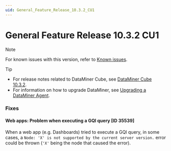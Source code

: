 ```yaml
---
uid: General_Feature_Release_10.3.2_CU1
---
```


# General Feature Release 10.3.2 CU1

> [!NOTE]
> For known issues with this version, refer to [Known issues](xref:Known_issues).

> [!TIP]
>
> - For release notes related to DataMiner Cube, see [DataMiner Cube 10.3.2](xref:Cube_Feature_Release_10.3.2).
> - For information on how to upgrade DataMiner, see [Upgrading a DataMiner Agent](xref:Upgrading_a_DataMiner_Agent).

### Fixes

#### Web apps: Problem when executing a GQI query [ID 35539]

<!-- MR 10.3.0 [CU0] - FR 10.3.2 [CU1] -->

When a web app (e.g. Dashboards) tried to execute a GQI query, in some cases, a `Node: 'X' is not supported by the current server version.` error could be thrown (`'X'` being the node that caused the error).
